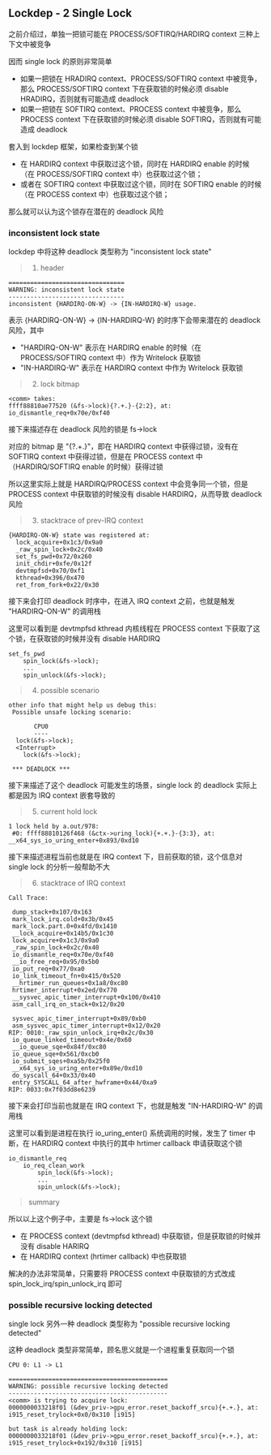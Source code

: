 ## Lockdep - 2 Single Lock

之前介绍过，单独一把锁可能在 PROCESS/SOFTIRQ/HARDIRQ context 三种上下文中被竞争

因而 single lock 的原则非常简单

- 如果一把锁在 HRADIRQ context、PROCESS/SOFTIRQ context 中被竞争，那么 PROCESS/SOFTIRQ context 下在获取锁的时候必须 disable HRADIRQ，否则就有可能造成 deadlock
- 如果一把锁在 SOFTIRQ context、PROCESS context 中被竞争，那么 PROCESS context 下在获取锁的时候必须 disable SOFTIRQ，否则就有可能造成 deadlock


套入到 lockdep 框架，如果检查到某个锁

- 在 HARDIRQ context 中获取过这个锁，同时在 HARDIRQ enable 的时候（在 PROCESS/SOFTIRQ context 中）也获取过这个锁；
- 或者在 SOFTIRQ context 中获取过这个锁，同时在 SOFTIRQ enable 的时候（在 PROCESS context 中）也获取过这个锁；

那么就可以认为这个锁存在潜在的 deadlock 风险


### inconsistent lock state

lockdep 中将这种 deadlock 类型称为 "inconsistent lock state"

> 1. header

```
================================
WARNING: inconsistent lock state
--------------------------------
inconsistent {HARDIRQ-ON-W} -> {IN-HARDIRQ-W} usage.
```

表示 {HARDIRQ-ON-W} -> {IN-HARDIRQ-W} 的时序下会带来潜在的 deadlock 风险，其中

- "HARDIRQ-ON-W" 表示在 HARDIRQ enable 的时候（在 PROCESS/SOFTIRQ context 中）作为 Writelock 获取锁
- "IN-HARDIRQ-W" 表示在 HARDIRQ context 中作为 Writelock 获取锁


> 2. lock bitmap

```
<comm> takes:
ffff88810ae77520 (&fs->lock){?.+.}-{2:2}, at: io_dismantle_req+0x70e/0xf40
```

接下来描述存在 deadlock 风险的锁是 fs->lock

对应的 bitmap 是 "{?.+.}"，即在 HARDIRQ context 中获得过锁，没有在 SOFTIRQ context 中获得过锁，但是在 PROCESS context 中（HARDIRQ/SOFTIRQ enable 的时候）获得过锁

所以这里实际上就是 HARDIRQ/PROCESS context 中会竞争同一个锁，但是 PROCESS context 中获取锁的时候没有 disable HARDIRQ，从而导致 deadlock 风险


> 3. stacktrace of prev-IRQ context

```
{HARDIRQ-ON-W} state was registered at:
  lock_acquire+0x1c3/0x9a0
  _raw_spin_lock+0x2c/0x40
  set_fs_pwd+0x72/0x260
  init_chdir+0xfe/0x12f
  devtmpfsd+0x70/0xf1
  kthread+0x396/0x470
  ret_from_fork+0x22/0x30
```

接下来会打印 deadlock 时序中，在进入 IRQ context 之前，也就是触发 "HARDIRQ-ON-W" 的调用栈

这里可以看到是 devtmpfsd kthread 内核线程在 PROCESS context 下获取了这个锁，在获取锁的时候并没有 disable HARDIRQ

```
set_fs_pwd
	spin_lock(&fs->lock);
	...
	spin_unlock(&fs->lock);
```


> 4. possible scenario

```
other info that might help us debug this:
 Possible unsafe locking scenario:

       CPU0
       ----
  lock(&fs->lock);
  <Interrupt>
    lock(&fs->lock);

 *** DEADLOCK ***
```

接下来描述了这个 deadlock 可能发生的场景，single lock 的 deadlock 实际上都是因为 IRQ context 嵌套导致的


> 5. current hold lock

```
1 lock held by a.out/978:
 #0: ffff88810126f468 (&ctx->uring_lock){+.+.}-{3:3}, at: __x64_sys_io_uring_enter+0x893/0xd10
```

接下来描述进程当前也就是在 IRQ context 下，目前获取的锁，这个信息对 single lock 的分析一般帮助不大


> 6. stacktrace of IRQ context

```
Call Trace:

 dump_stack+0x107/0x163
 mark_lock_irq.cold+0x3b/0x45
 mark_lock.part.0+0x4fd/0x1410
 __lock_acquire+0x14b5/0x1c30
 lock_acquire+0x1c3/0x9a0
 _raw_spin_lock+0x2c/0x40
 io_dismantle_req+0x70e/0xf40
 __io_free_req+0x95/0x5b0
 io_put_req+0x77/0xa0
 io_link_timeout_fn+0x415/0x520
 __hrtimer_run_queues+0x1a8/0xc80
 hrtimer_interrupt+0x2ed/0x770
 __sysvec_apic_timer_interrupt+0x100/0x410
 asm_call_irq_on_stack+0x12/0x20

 sysvec_apic_timer_interrupt+0x89/0xb0
 asm_sysvec_apic_timer_interrupt+0x12/0x20
RIP: 0010:_raw_spin_unlock_irq+0x2c/0x30
 io_queue_linked_timeout+0x4e/0x60
 __io_queue_sqe+0x84f/0xc80
 io_queue_sqe+0x561/0xcb0
 io_submit_sqes+0xa5b/0x25f0
 __x64_sys_io_uring_enter+0x89e/0xd10
 do_syscall_64+0x33/0x40
 entry_SYSCALL_64_after_hwframe+0x44/0xa9
RIP: 0033:0x7f03dd8e6239
```

接下来会打印当前也就是在 IRQ context 下，也就是触发 "IN-HARDIRQ-W" 的调用栈

这里可以看到是进程在执行 io_uring_enter() 系统调用的时候，发生了 timer 中断，在 HARDIRQ context 中执行的其中 hrtimer callback 申请获取这个锁

```
io_dismantle_req
	io_req_clean_work
    	spin_lock(&fs->lock);
    	...
    	spin_unlock(&fs->lock);
```


> summary

所以以上这个例子中，主要是 fs->lock 这个锁

- 在 PROCESS context (devtmpfsd kthread) 中获取锁，但是获取锁的时候并没有 disable HARIRQ
- 在 HARDIRQ context (hrtimer callback) 中也获取锁

解决的办法非常简单，只需要将 PROCESS context 中获取锁的方式改成 spin_lock_irq/spin_unlock_irq 即可


### possible recursive locking detected

single lock 另外一种 deadlock 类型称为 "possible recursive locking detected"

这种 deadlock 类型非常简单，顾名思义就是一个进程重复获取同一个锁

```
CPU 0: L1 -> L1
```

```
============================================
WARNING: possible recursive locking detected
--------------------------------------------
<comm> is trying to acquire lock:
0000000033218f01 (&dev_priv->gpu_error.reset_backoff_srcu){+.+.}, at: i915_reset_trylock+0x0/0x310 [i915]

but task is already holding lock:
0000000033218f01 (&dev_priv->gpu_error.reset_backoff_srcu){+.+.}, at: i915_reset_trylock+0x192/0x310 [i915]
```
